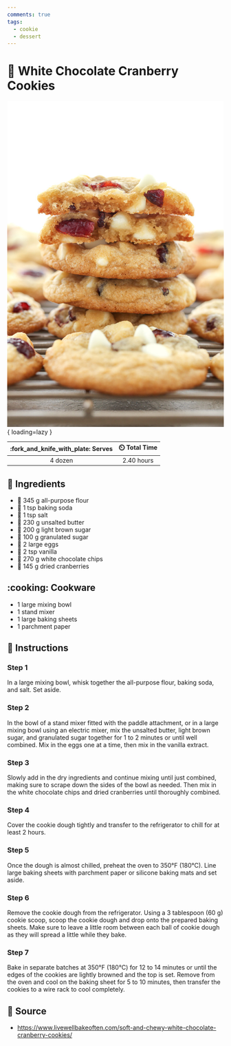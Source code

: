 ```yaml
---
comments: true
tags:
  - cookie
  - dessert
---
```

# :cookie: White Chocolate Cranberry Cookies

![White Chocolate Cranberry Cookies](../assets/images/white-chocolate-cranberry-cookies.jpg){ loading=lazy }

| :fork_and_knife_with_plate: Serves | :timer_clock: Total Time |
|:----------------------------------:|:-----------------------: |
| 4 dozen | 2.40 hours |

## :salt: Ingredients

- :ear_of_rice: 345 g all-purpose flour
- :cup_with_straw: 1 tsp baking soda
- :salt: 1 tsp salt
- :butter: 230 g unsalted butter
- :maple_leaf: 200 g light brown sugar
- :candy: 100 g granulated sugar
- :egg: 2 large eggs
- :icecream: 2 tsp vanilla
- :chocolate_bar: 270 g white chocolate chips
- :grapes: 145 g dried cranberries

## :cooking: Cookware

- 1 large mixing bowl
- 1 stand mixer
- 1 large baking sheets
- 1 parchment paper

## :pencil: Instructions

### Step 1

In a large mixing bowl, whisk together the all-purpose flour, baking soda, and salt. Set aside.

### Step 2

In the bowl of a stand mixer fitted with the paddle attachment, or in a large mixing bowl using an electric mixer, mix
the unsalted butter, light brown sugar, and granulated sugar together for 1 to 2 minutes or until well combined. Mix in
the eggs one at a time, then mix in the vanilla extract.

### Step 3

Slowly add in the dry ingredients and continue mixing until just combined, making sure to scrape down the sides of the
bowl as needed. Then mix in the white chocolate chips and dried cranberries until thoroughly combined.

### Step 4

Cover the cookie dough tightly and transfer to the refrigerator to chill for at least 2 hours.

### Step 5

Once the dough is almost chilled, preheat the oven to 350°F (180°C). Line large baking sheets with parchment paper or
silicone baking mats and set aside.

### Step 6

Remove the cookie dough from the refrigerator. Using a 3 tablespoon (60 g) cookie scoop, scoop the cookie dough and
drop onto the prepared baking sheets. Make sure to leave a little room between each ball of cookie dough as they will
spread a little while they bake.

### Step 7

Bake in separate batches at 350°F (180°C) for 12 to 14 minutes or until the edges of the cookies are lightly browned
and the top is set. Remove from the oven and cool on the baking sheet for 5 to 10 minutes, then transfer the cookies to
a wire rack to cool completely.

## :link: Source

- <https://www.livewellbakeoften.com/soft-and-chewy-white-chocolate-cranberry-cookies/>
